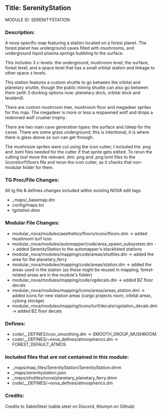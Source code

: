## Title: SerenityStation

MODULE ID: SERENITYSTATION

### Description:

A nova-specific map featuring a station located on a forest planet. The forest planet has underground caves filled with mushrooms, and underground liquid plasma springs bubbling to the surface.

This includes 3 z-levels: the underground, mushroom level; the surface, forest level; and a space level that has a small orbital station and linkage to other space z levels.

This station features a custom shuttle to go between the orbital and planetary shuttle, though the public mining shuttle can also go between them (with 3 docking options now: planetary dock, orbital dock and lavaland).

There are custom mushroom tree, mushroom floor and megadeer sprites for this map. The megadeer is more or less a respawned wolf and drops a reskinned wolf crusher trophy.

There are two main cave generation types: the surface and /deep for the caves. There are some grass underground; this is intentional, it is where there is glass above so sun can get through.

The mushroom sprites were cut using the icon cutter; I included the .png and .toml files needed for the cutter if that sprite gets edited.
To rerun the cutting tool move the relevant .dmi .png and .png.toml files to the \icons\turf\floors file and rerun the icon cutter, as it checks that non-modular folder for them.

### TG Proc/File Changes:

All tg file & defines changes included within existing NOVA edit tags.

- _maps/_basemap.dm
- config/maps.txt
- tgstation.dme

### Modular File Changes:

- modular_nova/modules/aesthetics/floors/icons/floors.dmi -> added mushroom turf icon
- modular_nova/modules/automapper/code/area_spawn_subsystem.dm -> added SerenityStation to the automapper's blacklisted stations
- modular_nova/modules/mapping/code/areas/shuttles.dm -> added the area for the planetary_ferry
- modular_nova/modules/mapping/code/areas/station.dm -> added the areas used in the station (as these might be reused in mapping; forest-related areas are in the module's folder)
- modular_nova/modules/mapping/code/vgdecals.dm -> added BZ floor decals
- modular_nova/modules/mapping/icons/areas/areas_station.dmi -> added icons for new station areas (cargo projects room, orbital areas, cyborg storage)
- modular_nova/modules/mapping/icons/turf/decals/vgstation_decals.dmi -> added BZ floor decals

### Defines:

- code/__DEFINES/icon_smoothing.dm -> SMOOTH_GROUP_MUSHROOM
- code/__DEFINES/~nova_defines/atmospherics.dm -> FOREST_DEFAULT_ATMOS

### Included files that are not contained in this module:

- _maps/map_files/SerenityStation/SerenityStation.dmm
- _maps/serenitystation.json
- _maps/shuttles/nova/planetary_planetary_ferry.dmm
- code/__DEFINES/~nova_defines/atmospherics.dm

### Credits:

Credits to SableSteel (sable.steel on Discord, thlumyn on Github)
